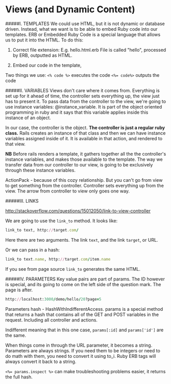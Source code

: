 # Views (and Dynamic Content)

#####I. TEMPLATES
We could use HTML, but it is not dynamic or database driven. Instead, what we want is to be able to embed Ruby code into our templates. ERB or Embedded Ruby Code is a special language that allows us to put it into the HTML. To do this:
1) Correct file extension:
  E.g. hello.html.erb
  File is called "hello", processed by ERB, outputted as HTML.

2) Embed our code in the template,

Two things we use:
`<% code %>`  executes the code
`<%= code%>` outputs the code

#####II. VARIABLES
Views don't care where it comes from.  Everything is set up for it ahead of time, the controller sets everything up, the view just has to present it. To pass data from the controller to the view, we're going to use instance variables: @instance_variable. It is part of the object oriented programming in ruby and it says that this variable applies inside this instance of an object.

In our case, the controller is the object. **The controller is just a regular ruby class.** Rails creates an instance of that class and then we can have instance variables assigned inside of it. It is available in that action, and rendered to that view.

**NB** Before rails renders a template, it gathers together all the the controller's instance variables, and makes those available to the template. The way we transfer data from our controller to our view, is going to be exclusively through these instance variables.

ActionPack - because of this cozy relationship. But you can't go from view to get something from the controller. Controller sets everything up from the view.  The arrow from controller to view only goes one way.

#####III. LINKS

http://stackoverflow.com/questions/15012050/link-to-view-controller

We are going to use the `link_to` method. It looks like:
```ruby
link_to text, http://target.com/
```
Here there are two arguments. The link `text`, and the link `target`, or URL.

Or we can pass in a hash:
```ruby
link_to text.name, http://target.com/item.name
```

If you see from page source `link_to`  generates the same HTML.

#####IV. PARAMETERS
Key value pairs are part of params.
The ID however is special, and its going to come on the left side of the question mark. The page is after.
```ruby
http://localhost:3000/demo/hello/20?page=5
```

Parameters hash - HashWithIndifferentAccess.
params is a special method that returns a hash that contains all of the GET and POST variables in the request. Including all controller and actions.

Indifferent meaning that in this one case,
`params[:id]` and `params['id']` are the same.

When things come in through the URL parameter, it becomes a string. Parameters are always strings. If you need them to be integers or need to do math with them, you need to convert it using to_i. Ruby ERB tags will always convert it back to a string.

`<%= params.inspect %>` can make troubleshooting problems easier, it returns the full hash.
